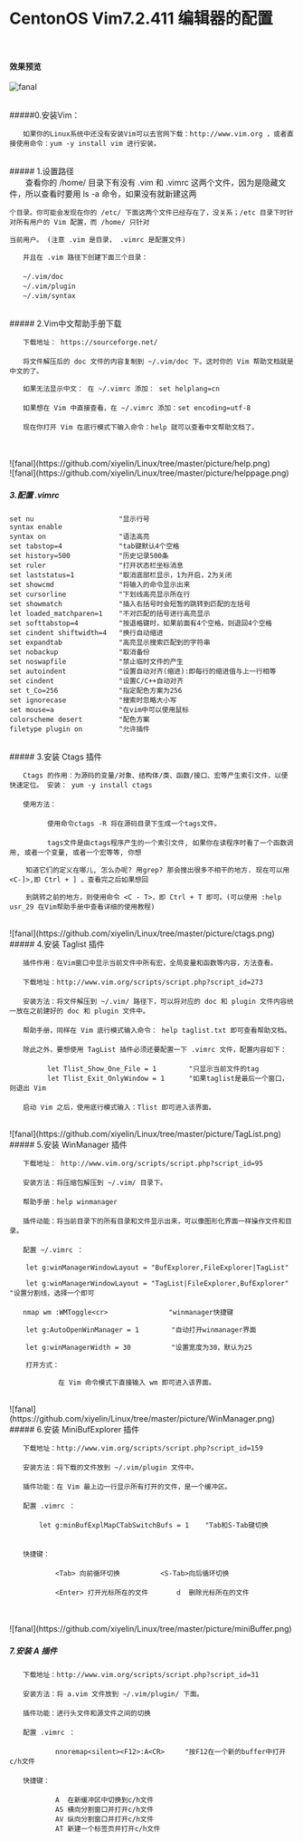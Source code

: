 # CentonOS Vim7.2.411 编辑器的配置


<br>

#### 效果预览 <br>
![fanal](https://github.com/xiyelin/Linux/tree/master/picture/fanal.png)

<br>
#####0.安装Vim：<br>

    　　如果你的Linux系统中还没有安装Vim可以去官网下载：http://www.vim.org ，或者直接使用命令：yum -y install vim 进行安装。


<br>
##### 1.设置路径<br>
    　　查看你的 /home/ 目录下有没有 .vim 和 .vimrc 这两个文件，因为是隐藏文件，所以查看时要用 ls -a 命令，如果没有就新建这两
    
    个目录。你可能会发现在你的 /etc/ 下面这两个文件已经存在了，没关系；/etc 目录下时针对所有用户的 Vim 配置，而 /home/ 只针对
    
    当前用户。 (注意 .vim 是目录， .vimrc 是配置文件)
    
    　　并且在 .vim 路径下创建下面三个目录：
    　　
    　　~/.vim/doc
    　　~/.vim/plugin
    　　~/.vim/syntax
    
<br>  
##### 2.Vim中文帮助手册下载<br>

    　　下载地址： https://sourceforge.net/
    　　
    　　将文件解压后的 doc 文件的内容复制到 ~/.vim/doc 下。这时你的 Vim 帮助文档就是中文的了。
    
    　　如果无法显示中文： 在 ~/.vimrc 添加： set helplang=cn
    　　
    　　如果想在 Vim 中直接查看，在 ~/.vimrc 添加：set encoding=utf-8
    　　
    　　现在你打开 Vim 在底行模式下输入命令：help 就可以查看中文帮助文档了。
    　　
<br>
![fanal](https://github.com/xiyelin/Linux/tree/master/picture/help.png)
<br>
![fanal](https://github.com/xiyelin/Linux/tree/master/picture/helppage.png)
<br>

##### 3.配置 .vimrc <br>

    set nu                     "显示行号 
    syntax enable 
    syntax on                  "语法高亮 
    set tabstop=4              "tab键默认4个空格 
    set history=500            "历史记录500条 
    set ruler                  "打开状态栏坐标消息 
    set laststatus=1           "取消底部栏显示，1为开启，2为关闭 
    set showcmd                "将输入的命令显示出来 
    set cursorline             "下划线高亮显示所在行 
    set showmatch              "插入右括号时会短暂的跳转到匹配的左括号 
    let loaded_matchparen=1    "不对匹配的括号进行高亮显示 
    set softtabstop=4          "按退格键时，如果前面有4个空格，则退回4个空格 
    set cindent shiftwidth=4   "换行自动缩进 
    set expandtab              "高亮显示搜索匹配到的字符串 
    set nobackup               "取消备份 
    set noswapfile             "禁止临时文件的产生 
    set autoindent             "设置自动对齐(缩进):即每行的缩进值与上一行相等
    set cindent                "设置C/C++自动对齐 
    set t_Co=256               "指定配色方案为256 
    set ignorecase             "搜索时忽略大小写 
    set mouse=a                "在vim中可以使用鼠标 
    colorscheme desert         "配色方案 
    filetype plugin on         "允许插件

<br>
##### 3.安装 Ctags 插件 <br>

    　　Ctags 的作用：为源码的变量/对象、结构体/类、函数/接口、宏等产生索引文件，以便快速定位。 安装： yum -y install ctags 
    　　
    　　使用方法：
    　　
    　　      使用命令ctags -R 将在源码目录下生成一个tags文件。
    　　    
    　　      tags文件是由ctags程序产生的一个索引文件, 如果你在读程序时看了一个函数调用, 或者一个变量, 或者一个宏等等, 你想
    
        知道它们的定义在哪儿, 怎么办呢? 用grep? 那会搜出很多不相干的地方. 现在可以用<C-]>,即 Ctrl + ] 。查看完之后如果想回
        
        到跳转之前的地方，则使用命令 <C - T>，即 Ctrl + T 即可。(可以使用 :help usr_29 在Vim帮助手册中查看详细的使用教程)

<br>
![fanal](https://github.com/xiyelin/Linux/tree/master/picture/ctags.png)
<br>
##### 4.安装 Taglist 插件 <br>

    　　插件作用：在Vim窗口中显示当前文件中所有宏，全局变量和函数等内容，方法查看。
    　　
    　　下载地址：http://www.vim.org/scripts/script.php?script_id=273
    　　
    　　安装方法：将文件解压到 ~/.vim/ 路径下，可以将对应的 doc 和 plugin 文件内容统一放在之前建好的 doc 和 plugin 文件中。
    　　
    　　帮助手册，同样在 Vim 底行模式输入命令： help taglist.txt 即可查看帮助文档。
    　　
    　　除此之外，要想使用 TagList 插件必须还要配置一下 .vimrc 文件，配置内容如下：
    　　
    　　      let Tlist_Show_One_File = 1        "只显示当前文件的tag
    　　      let Tlist_Exit_OnlyWindow = 1      "如果taglist是最后一个窗口，则退出 Vim
    　　      
    　　启动 Vim 之后，使用底行模式输入：Tlist 即可进入该界面。

<br>
![fanal](https://github.com/xiyelin/Linux/tree/master/picture/TagList.png)
<br>
##### 5.安装  WinManager 插件 <br>

    　　下载地址： http://www.vim.org/scripts/script.php?script_id=95
    　　
    　　安装方法：将压缩包解压到 ~/.vim/ 目录下。
    　　
    　　帮助手册：help winmanager
    　　
    　　插件动能：将当前目录下的所有目录和文件显示出来，可以像图形化界面一样操作文件和目录。
    　　
    　　配置 ~/.vimrc ：
    　　
        let g:winManagerWindowLayout = "BufExplorer,FileExplorer|TagList"
        
        let g:winManagerWindowLayout = "TagList|FileExplorer,BufExplorer"   "设置分割线，选择一个即可
    　　
    　　nmap wm :WMToggle<cr>               "winmanager快捷键 
        
        let g:AutoOpenWinManager = 1        "自动打开winmanager界面 
        
        let g:winManagerWidth = 30          "设置宽度为30，默认为25 
        
        打开方式：
        
                在 Vim 命令模式下直接输入 wm 即可进入该界面。

<br>
![fanal](https://github.com/xiyelin/Linux/tree/master/picture/WinManager.png)
<br>
##### 6.安装 MiniBufExplorer 插件 <br>

    　　下载地址：http://www.vim.org/scripts/script.php?script_id=159
    　　
    　　安装方法：将下载的文件放到 ~/.vim/plugin 文件中。
    　　
    　　插件功能：在 Vim 最上边一行显示所有打开的文件，是一个缓冲区。
    　　
    　　配置 .vimrc ：
    　　
    　　    let g:minBufExplMapCTabSwitchBufs = 1    "Tab和S-Tab键切换
    　　    
    　　
    　　快捷键：
    　　        
    　　        <Tab> 向前循环切换          <S-Tab>向后循环切换
    　　      
    　　        <Enter> 打开光标所在的文件       d  删除光标所在的文件
    　　        

<br>
![fanal](https://github.com/xiyelin/Linux/tree/master/picture/miniBuffer.png)
<br>

##### 7.安装 A 插件 <br>

    　　下载地址：http://www.vim.org/scripts/script.php?script_id=31
    　　
    　　安装方法：将 a.vim 文件放到 ~/.vim/plugin/ 下面。
    　　
    　　插件功能：进行头文件和源文件之间的切换
    　　
    　　配置 .vimrc ：
    　　    
    　　        nnoremap<silent><F12>:A<CR>     "按F12在一个新的buffer中打开c/h文件   
    　　        
    　　快捷键：
    　　
    　　        A  在新缓冲区中切换到c/h文件
    　　        AS 横向分割窗口并打开c/h文件
    　　        AV 纵向分割窗口并打开c/h文件
    　　        AT 新建一个标签页并打开c/h文件
    　　        











